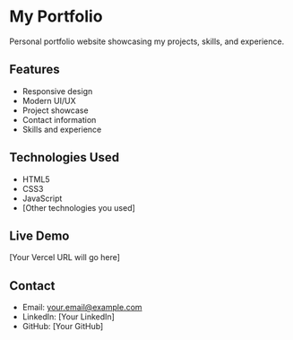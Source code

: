 # My Portfolio

Personal portfolio website showcasing my projects, skills, and experience.

## Features
- Responsive design
- Modern UI/UX
- Project showcase
- Contact information
- Skills and experience

## Technologies Used
- HTML5
- CSS3
- JavaScript
- [Other technologies you used]

## Live Demo
[Your Vercel URL will go here]

## Contact
- Email: your.email@example.com
- LinkedIn: [Your LinkedIn]
- GitHub: [Your GitHub]
